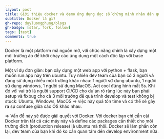 ```yaml
---
layout: post
title: Giới thiệu docker và demo ứng dụng đọc số chứng minh nhân dân qua hình ảnh với docker (Part1)
subtitle: Docker là gì?
gh-repo: duyluongphung/blogs
gh-badge: [star, fork, follow]
tags: [test]
comments: true
---
```


Docker là một platform mã nguồn mở, với chức năng chính là xây dựng một môi trường ảo để khởi chạy các ứng dụng một cách độc lập với base platform. 

Một ví dụ đơn giản: bạn xây dựng một web app với python + flask, bạn muốn run app này trên ubuntu. Tuy nhiên dev team của bạn có 3 người và đang sử dụng nhiều môi trường khác nhau: 1 người sử dụng ubuntu, 1 người sử dụng windows, 1 người sử dụng MacOS.
Act cool đứng hình mất 5s. Khi đó với vai trò là người support CI/CD cho dự án rõ ràng lúc này bạn phải setup và fixbug cho cả 3 môi trường để quá trình develop và test không bị stuck: Ubuntu, Windows, MacOS => việc này quá tốn time và có thể sẽ gây ra sự confuse giữa các OS khác nhau.

=> Vấn đề này sẽ được giải quyết với Docker. Với docker bạn chỉ cần cài Docker trên tất cả các máy này và define các packages cần thiết cho môi trường đích (production release) là ubuntu mà thôi. Docker sẽ làm phần còn lại, dev team của bạn khi đó ko cần quan tâm đến develop environment nữa.

